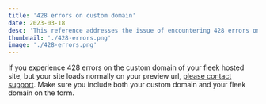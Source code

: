 ```yaml
---
title: '428 errors on custom domain'
date: 2023-03-18
desc: 'This reference addresses the issue of encountering 428 errors on custom domains for Fleek-hosted sites'
thumbnail: './428-errors.png'
image: './428-errors.png'
---
```


If you experience 428 errors on the custom domain of your fleek hosted site, but your site loads normally on your preview url, [please contact support](https://resources.fleek.xyz/requests/new). Make sure you include both your custom domain and your fleek domain on the form.
